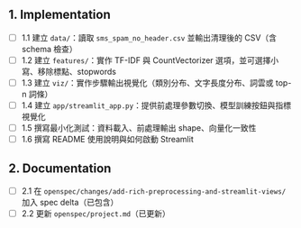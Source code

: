 ## 1. Implementation
- [ ] 1.1 建立 `data/`：讀取 `sms_spam_no_header.csv` 並輸出清理後的 CSV（含 schema 檢查）
- [ ] 1.2 建立 `features/`：實作 TF-IDF 與 CountVectorizer 選項，並可選擇小寫、移除標點、stopwords
- [ ] 1.3 建立 `viz/`：實作步驟輸出視覺化（類別分布、文字長度分布、詞雲或 top-n 詞條）
- [ ] 1.4 建立 `app/streamlit_app.py`：提供前處理參數切換、模型訓練按鈕與指標視覺化
- [ ] 1.5 撰寫最小化測試：資料載入、前處理輸出 shape、向量化一致性
- [ ] 1.6 撰寫 README 使用說明與如何啟動 Streamlit

## 2. Documentation
- [ ] 2.1 在 `openspec/changes/add-rich-preprocessing-and-streamlit-views/` 加入 spec delta（已包含）
- [ ] 2.2 更新 `openspec/project.md`（已更新）
